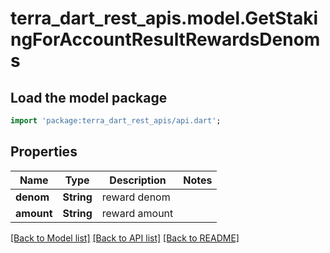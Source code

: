 # terra_dart_rest_apis.model.GetStakingForAccountResultRewardsDenoms

## Load the model package
```dart
import 'package:terra_dart_rest_apis/api.dart';
```

## Properties
Name | Type | Description | Notes
------------ | ------------- | ------------- | -------------
**denom** | **String** | reward denom | 
**amount** | **String** | reward amount | 

[[Back to Model list]](../README.md#documentation-for-models) [[Back to API list]](../README.md#documentation-for-api-endpoints) [[Back to README]](../README.md)


